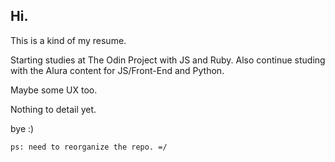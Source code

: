 
## Hi.
This is a kind of my resume.

Starting studies at The Odin Project with JS and Ruby.
Also continue studing with the Alura content for JS/Front-End and Python.

Maybe some UX too.

Nothing to detail yet.

 bye :)
 
 ```
 ps: need to reorganize the repo. =/
 ```

